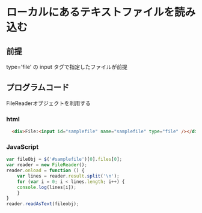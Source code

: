 # ローカルにあるテキストファイルを読み込む

## 前提

type='file' の input タグで指定したファイルが前提

## プログラムコード

FileReaderオブジェクトを利用する

### html
```html
  <div>File:<input id="samplefile" name="samplefile" type="file" /></div>
```

### JavaScript
```js
var fileObj = $('#samplefile')[0].files[0];
var reader = new FileReader();
reader.onload = function () {
    var lines = reader.result.split('\n');
    for (var i = 0; i < lines.length; i++) {
	console.log(lines[i]);
    }
}
reader.readAsText(fileobj);

```
